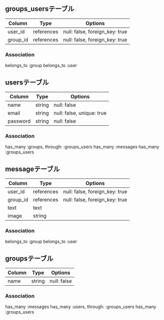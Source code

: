 ## groups_usersテーブル
|Column|Type|Options|
|------|----|-------|
|user_id|references|null: false, foreign_key: true|
|group_id|references|null: false, foreign_key: true|
### Association
  belongs_to :group
  belongs_to :user

## usersテーブル
|Column|Type|Options|
|------|----|-------|
|name|string|null: false|
|email|string|null: false, unique: true|
|password|string|null: false|
### Association
  has_many :groups, through: :groups_users
  has_many :messages
  has_many :groups_users

## messageテーブル
|Column|Type|Options|
|------|----|-------|
|user_id|references|null: false, foreign_key: true|
|group_id|references|null: false, foreign_key: true|
|text|text|
|image|string|
### Association
  belongs_to :group
  belongs_to :user

## groupsテーブル
|Column|Type|Options|
|------|----|-------|
|name|string|null: false|
### Association
  has_many :messages
  has_many :users, through: :groups_users
  has_many :groups_users